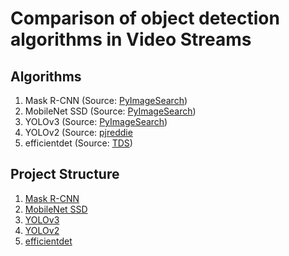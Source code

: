 # Comparison of object detection algorithms in Video Streams

## Algorithms

1. Mask R-CNN (Source: [PyImageSearch](https://www.pyimagesearch.com/2018/11/19/mask-r-cnn-with-opencv/))
2. MobileNet SSD (Source: [PyImageSearch](https://www.pyimagesearch.com/2017/09/18/real-time-object-detection-with-deep-learning-and-opencv/))
3. YOLOv3 (Source: [PyImageSearch](https://www.pyimagesearch.com/2018/11/12/yolo-object-detection-with-opencv/))
4. YOLOv2 (Source: [pjreddie](https://pjreddie.com/darknet/yolov2/)
5. efficientdet (Source: [TDS](https://towardsdatascience.com/decoding-state-of-the-art-object-detection-99f79d97b75d))

## Project Structure

1. [Mask R-CNN](mask-rcnn)
2. [MobileNet SSD](real-time-object-detection)
3. [YOLOv3](yolo-object-detection)
4. [YOLOv2](yolov2)
5. [efficientdet](efficientdet)